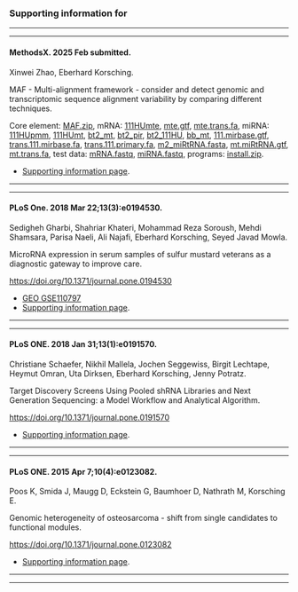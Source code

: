 ### Supporting information for

---
---

#### MethodsX. 2025 Feb submitted.

Xinwei Zhao, Eberhard Korsching.

MAF - Multi-alignment framework - consider and detect genomic and transcriptomic sequence alignment variability by comparing different techniques.

Core element: 
<a href="https://complex-systems.uni-muenster.de/download/methX/MAF.zip" class="whiteT" target="_blank" title="">MAF.zip</a>, 
mRNA: 
<a href="https://complex-systems.uni-muenster.de/download/methX/111HUmte.tar.gz" class="whiteT" target="_blank" title="">111HUmte</a>, 
<a href="https://complex-systems.uni-muenster.de/download/methX/mte.Homo_sapiens.GRCh38.111.gtf.gz" class="whiteT" target="_blank" title="">mte.gtf</a>, 
<a href="https://complex-systems.uni-muenster.de/download/methX/mte.trans.hu.GRCh38.111.primary.fa.gz" class="whiteT" target="_blank" title="">mte.trans.fa</a>, 
miRNA: 
<a href="https://complex-systems.uni-muenster.de/download/methX/111HUpmm.tar.gz" class="whiteT" target="_blank" title="">111HUpmm</a>, 
<a href="https://complex-systems.uni-muenster.de/download/methX/111HUmt.tar.gz" class="whiteT" target="_blank" title="">111HUmt</a>, 
<a href="https://complex-systems.uni-muenster.de/download/methX/bt2_mt.tar.gz" class="whiteT" target="_blank" title="">bt2_mt</a>, 
<a href="https://complex-systems.uni-muenster.de/download/methX/bt2_pir.tar.gz" class="whiteT" target="_blank" title="">bt2_pir</a>, 
<a href="https://complex-systems.uni-muenster.de/download/methX/bt2_111HU.tar.gz" class="whiteT" target="_blank" title="">bt2_111HU</a>, 
<a href="https://complex-systems.uni-muenster.de/download/methX/bb_mt.tar.gz" class="whiteT" target="_blank" title="">bb_mt</a>, 
<a href="https://complex-systems.uni-muenster.de/download/methX/Homo_sapiens.GRCh38.111.mirbase.gtf.gz" class="whiteT" target="_blank" title="">111.mirbase.gtf</a>, 
<a href="https://complex-systems.uni-muenster.de/download/methX/hu.trans.GRCh38.111.mirbase.fa.gz" class="whiteT" target="_blank" title="">trans.111.mirbase.fa</a>, 
<a href="https://complex-systems.uni-muenster.de/download/methX/hu.trans.GRCh38.111.primary.fa.gz" class="whiteT" target="_blank" title="">trans.111.primary.fa</a>, 
<a href="https://complex-systems.uni-muenster.de/download/methX/m2_miRtRNA.fasta.gz" class="whiteT" target="_blank" title="">m2_miRtRNA.fasta</a>, 
<a href="https://complex-systems.uni-muenster.de/download/methX/mt.Homo_sapiens.miRtRNA.gtf.gz" class="whiteT" target="_blank" title="">mt.miRtRNA.gtf</a>, 
<a href="https://complex-systems.uni-muenster.de/download/methX/mt.trans.hu.miRtRNA.111.primary.fa.gz" class="whiteT" target="_blank" title="">mt.trans.fa</a>, 
test data: 
<a href="https://complex-systems.uni-muenster.de/download/methX/mRNA.fastq.gz" class="whiteT" target="_blank" title="">mRNA.fastq</a>, 
<a href="https://complex-systems.uni-muenster.de/download/methX/microRNA.fastq.gz" class="whiteT" target="_blank" title="">miRNA.fastq</a>, 
programs: 
<a href="https://complex-systems.uni-muenster.de/download/methX/install.zip" class="whiteT" target="_blank" title="">install.zip</a>.

* <a href="https://complex-systems.uni-muenster.de/sinfo.html" class="whiteT" target="_blank" title="">Supporting information page</a>.

---
---

#### PLoS One. 2018 Mar 22;13(3):e0194530.

Sedigheh Gharbi, Shahriar Khateri, Mohammad Reza Soroush, Mehdi Shamsara, Parisa Naeli, Ali Najafi, Eberhard Korsching, Seyed Javad Mowla.

MicroRNA expression in serum samples of sulfur mustard veterans as a diagnostic gateway to improve care.

https://doi.org/10.1371/journal.pone.0194530
* <a href="https://www.ncbi.nlm.nih.gov/geo/query/acc.cgi?acc=GSE110797" class="whiteT" target="_blank" title="">GEO GSE110797</a>
* <a href="https://complex-systems.uni-muenster.de/sinfo.html" class="whiteT" target="_blank" title="">Supporting information page</a>.

---
---

#### PLoS ONE. 2018 Jan 31;13(1):e0191570.

Christiane Schaefer, Nikhil Mallela, Jochen Seggewiss, Birgit Lechtape, Heymut Omran, Uta Dirksen, Eberhard Korsching, Jenny Potratz.

Target Discovery Screens Using Pooled shRNA Libraries and Next Generation Sequencing: a Model Workflow and Analytical Algorithm.

https://doi.org/10.1371/journal.pone.0191570
* <a href="https://complex-systems.uni-muenster.de/sinfo.html" class="whiteT" target="_blank" title="">Supporting information page</a>.

---
---

#### PLoS ONE. 2015 Apr 7;10(4):e0123082.

Poos K, Smida J, Maugg D, Eckstein G, Baumhoer D, Nathrath M, Korsching E.

Genomic heterogeneity of osteosarcoma - shift from single candidates to functional modules.

https://doi.org/10.1371/journal.pone.0123082
* <a href="https://complex-systems.uni-muenster.de/sinfo.html" class="whiteT" target="_blank" title="">Supporting information page</a>.

---
---

